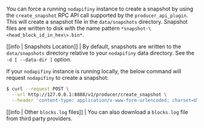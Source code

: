 <!-- ## How to generate a snapshot -->

You can force a running `nodapifiny` instance to create a snapshot by using the `create_snapshot` RPC API call supported by the `producer_api_plugin`. This will create a snapshot file in the `data/snapshots` directory. Snapshot files are written to disk with the name pattern `*snapshot-\<head_block_id_in_hex\>.bin*`.

[[info | Snapshots Location]]
| By default, snapshots are written to the `data/snapshots` directory relative to your `nodapifiny` data directory. See the `-d [ --data-dir ]` option.

If your `nodapifiny` instance is running locally, the below command will request `nodapifiny` to create a snapshot:

```sh
$ curl --request POST \
  --url http://127.0.0.1:8888/v1/producer/create_snapshot \
  --header 'content-type: application/x-www-form-urlencoded; charset=UTF-8'
```

[[info | Other `blocks.log` files]]
| You can also download a `blocks.log` file from third party providers.
